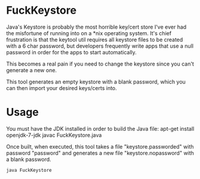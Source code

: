 # FuckKeystore

Java's Keystore is probably the most horrible key/cert store I've ever had the
misfortune of running into on a *nix operating system. It's chief frustration
is that the keytool util requires all keystore files to be created with a 6
char password, but developers frequently write apps that use a null password
in order for the apps to start automatically.

This becomes a real pain if you need to change the keystore since you can't
generate a new one.

This tool generates an empty keystore with a blank password, which you can
then import your desired keys/certs into.


# Usage

You must have the JDK installed in order to build the Java file:
    apt-get install openjdk-7-jdk
    javac FuckKeystore.java


Once built, when executed, this tool takes a file "keystore.passworded"
with password "password" and generates a new file "keystore.nopassword"
with a blank password.

    java FuckKeystore


